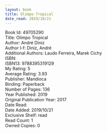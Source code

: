 ```yaml
---
layout: book
title: Olimpo Tropical
date_read: 2019/10/21
---
```


Book Id: 49705290<br />
Title: Olimpo Tropical<br />
Author: André Diniz<br />
Author l-f: Diniz, André<br />
Additional Authors: Laudo Ferreira, Marek Cichy<br />
ISBN: <br />
ISBN13: 9788395319129<br />
My Rating: 5<br />
Average Rating: 3.93<br />
Publisher: Mandioca<br />
Binding: Paperback<br />
Number of Pages: 136<br />
Year Published: 2019<br />
Original Publication Year: 2017<br />
Date Read: <br />
Date Added: 2019/10/21<br />
Exclusive Shelf: read<br />
Read Count: 1<br />
Owned Copies: 0<br />

